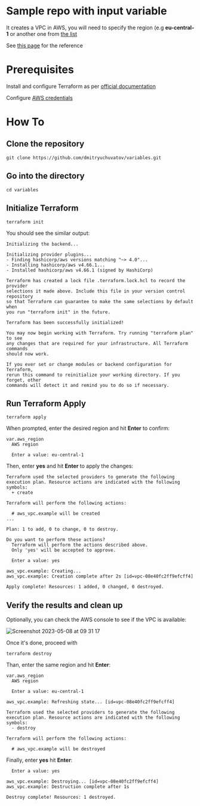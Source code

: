 # Sample repo with input variable
It creates a VPC in AWS, you will need to specify the region (e.g **eu-central-1** or another one from [the list](https://docs.aws.amazon.com/AmazonRDS/latest/UserGuide/Concepts.RegionsAndAvailabilityZones.html)


See [this page](https://developer.hashicorp.com/terraform/language/values/variables) for the reference


# Prerequisites

Install and configure Terraform as per [official documentation](https://developer.hashicorp.com/terraform/tutorials/aws-get-started/install-cli)

Configure [AWS credentials](https://registry.terraform.io/providers/hashicorp/aws/latest/docs)

# How To

## Clone the repository

```
git clone https://github.com/dmitryuchuvatov/variables.git
```

## Go into the directory

```
cd variables
```

## Initialize Terraform

```
terraform init
```

You should see the similar output:

```
Initializing the backend...

Initializing provider plugins...
- Finding hashicorp/aws versions matching "~> 4.0"...
- Installing hashicorp/aws v4.66.1...
- Installed hashicorp/aws v4.66.1 (signed by HashiCorp)

Terraform has created a lock file .terraform.lock.hcl to record the provider
selections it made above. Include this file in your version control repository
so that Terraform can guarantee to make the same selections by default when
you run "terraform init" in the future.

Terraform has been successfully initialized!

You may now begin working with Terraform. Try running "terraform plan" to see
any changes that are required for your infrastructure. All Terraform commands
should now work.

If you ever set or change modules or backend configuration for Terraform,
rerun this command to reinitialize your working directory. If you forget, other
commands will detect it and remind you to do so if necessary.
```

## Run Terraform Apply

```
terraform apply
```
When prompted, enter the desired region and hit **Enter** to confirm:

```
var.aws_region
  AWS region

  Enter a value: eu-central-1
```
Then, enter **yes** and hit **Enter** to apply the changes:

```
Terraform used the selected providers to generate the following execution plan. Resource actions are indicated with the following
symbols:
  + create

Terraform will perform the following actions:

  # aws_vpc.example will be created
...

Plan: 1 to add, 0 to change, 0 to destroy.

Do you want to perform these actions?
  Terraform will perform the actions described above.
  Only 'yes' will be accepted to approve.

  Enter a value: yes

aws_vpc.example: Creating...
aws_vpc.example: Creation complete after 2s [id=vpc-08e40fc2ff9efcff4]

Apply complete! Resources: 1 added, 0 changed, 0 destroyed.
```

## Verify the results and clean up

Optionally, you can check the AWS console to see if the VPC is available:

![Screenshot 2023-05-08 at 09 31 17](https://user-images.githubusercontent.com/119931089/236763146-2f650856-146b-4c8c-a931-4902500ae779.png)

Once it's done, proceed with 

```
terraform destroy
```
Than, enter the same region and hit **Enter**:

```
var.aws_region
  AWS region

  Enter a value: eu-central-1

aws_vpc.example: Refreshing state... [id=vpc-08e40fc2ff9efcff4]

Terraform used the selected providers to generate the following execution plan. Resource actions are indicated with the following
symbols:
  - destroy

Terraform will perform the following actions:

  # aws_vpc.example will be destroyed
```

Finally, enter **yes** hit **Enter**:

```
  Enter a value: yes

aws_vpc.example: Destroying... [id=vpc-08e40fc2ff9efcff4]
aws_vpc.example: Destruction complete after 1s

Destroy complete! Resources: 1 destroyed.
```



